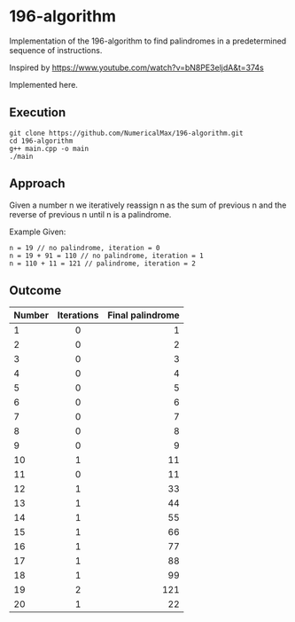 # 196-algorithm
Implementation of the 196-algorithm to find palindromes in a predetermined sequence of instructions.

Inspired by https://www.youtube.com/watch?v=bN8PE3eljdA&t=374s

Implemented here.

## Execution
```
git clone https://github.com/NumericalMax/196-algorithm.git
cd 196-algorithm
g++ main.cpp -o main
./main
```
## Approach
Given a number n we iteratively reassign n as the sum of previous n and the reverse of previous n until n is a palindrome.

Example Given:
```
n = 19 // no palindrome, iteration = 0
n = 19 + 91 = 110 // no palindrome, iteration = 1
n = 110 + 11 = 121 // palindrome, iteration = 2
```

## Outcome

|Number|Iterations|Final palindrome|
|------|:--------:|---------------:|
|1|	0|	 	1|
|2|	0|	 	2|
|3|	0|	 	3|
|4|	0|	 	4|
|5|	0|	 	5|
|6|	0|	 	6|
|7|	0|	 	7|
|8|	0|	 	8|
|9|	0|	 	9|
|10|	1|	 	11|
|11|	0|	 	11|
|12|	1|	 	33|
|13|	1|	 	44|
|14|	1|	 	55|
|15|	1|	 	66|
|16|	1|	 	77|
|17|	1|	 	88|
|18|	1|	 	99|
|19|	2|	 	121|
|20|	1|	 	22|
